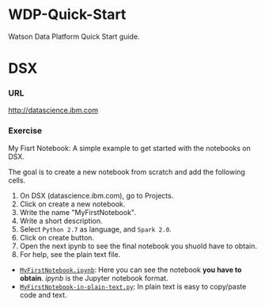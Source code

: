 # WDP-Quick-Start
Watson Data Platform Quick Start guide.



# DSX
### URL
http://datascience.ibm.com

### Exercise
My Fisrt Notebook: A simple example to get started with the notebooks on DSX.

The goal is to create a new notebook from scratch and add the following cells. 

1. On DSX (datascience.ibm.com), go to Projects.
2. Click on create a new notebook.
3. Write the name "MyFirstNotebook".
4. Write a short description.
5. Select `Python 2.7` as language, and `Spark 2.0`.
6. Click on create button.
7. Open the next ipynb to see the final notebook you shuold have to obtain.
8. For help, see the plain text file.


- [`MyFirstNotebook.ipynb`](https://github.com/nachoad/WDP-Quick-Start/blob/master/python/MyFirstNotebook.ipynb): Here you can see the notebook **you have to obtain**. *ipynb* is the Jupyter notebook format.  
- [`MyFirstNotebook-in-plain-text.py`](https://github.com/nachoad/WDP-Quick-Start/blob/master/python/MyFirstNotebook-plain.py): In plain text is easy to copy/paste code and text.
